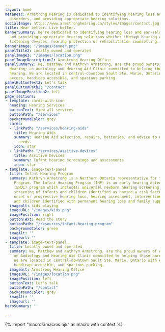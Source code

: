 ```yaml
---
layout: home
metaDesc: Armstrong Hearing is dedicated to identifying hearing loss and ear-related
  disorders, and providing appropriate hearing solutions.
socialImage: https://www.armstronghearing.ca/styles/images/contact.jpg
title: Hear better. Live better.
bannerSummary: We’re dedicated to identifying hearing loss and ear-related disorders,
  and providing appropriate hearing solutions whether through hearing aids, assistive
  listening devices, hearing protection or rehabilitation counselling.
bannerImage: "/images/banner.png"
panelTitle2: Locally owned and operated
panelImage2: "/images/location.png"
panelImageDescription2: Armstrong Hearing Office
panelSummary2: We, Matthew and Kathryn Armstrong, are the proud owners of Armstrong
  Hearing; an Audiology and Hearing Aid Clinic committed to helping those hard of
  hearing. We are located in central-downtown Sault Ste. Marie, Ontario with easy
  access, handicap accesible, and spacious parking.
panelButtonText2: Let's talk
panelButtonPath2: "/contact"
panelImagePosition2: left
page_sections:
- template: cards-with-icon
  heading: Hearing Services
  buttonText: View all services
  buttonPath: "/services"
  backgroundColor: grey
  cards:
  - linkPath: "/services/hearing-aids"
    title: Hearing Aids
    summary: Hearing Aid selection, repairs, batteries, and advice to meet individual
      needs.
    icon: star
  - linkPath: "/services/assitive-devices"
    title: Assitive Devices
    summary: Infant hearing screenings and assessments
    icon: star
- template: image-text-panel
  title: Infant Hearing Program
  summary: Kathryn Armstrong is a Northern Ontario representative for the Infant Hearing
    Program. The Infant Hearing Program (IHP) is an early hearing detection and intervention
    (EHDI) program which includes; universal newborn hearing screening, surveillance
    screening of infants and children identified as having a risk factor(s) for late
    onset or progressive hearing loss, hearing assessment, intervention for infants
    and children identified with permanent hearing loss and family support.
  imagealt: kids playing
  imageURL: "/images/kids.png"
  imagePosition: right
  buttonText: Read the story
  buttonPath: "/resources/infant-hearing-program"
  backgroundColor: green
  imagAlt: ''
  imageurl: ''
- template: image-text-panel
  title: Locally owned and operated
  summary: We, Matthew and Kathryn Armstrong, are the proud owners of Armstrong Hearing;
    an Audiology and Hearing Aid Clinic committed to helping those hard of hearing.
    We are located in central-downtown Sault Ste. Marie, Ontario with easy access,
    handicap accesible, and spacious parking.
  imagealt: Armstrong Hearing Office
  imageURL: "/images/location.png"
  imagePosition: left
  buttonText: Let's talk
  buttonPath: "/contact"
  backgroundColor: grey
  imagAlt: ''
  imageurl: ''
heroSummary: ''

---
```

<!-- do not delete -->
{% import "macros/macros.njk" as macro with context %}
<!-- do not delete -->